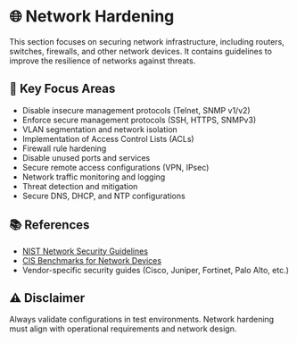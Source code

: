 # 🌐 Network Hardening

This section focuses on securing network infrastructure, including routers, switches, firewalls, and other network devices. It contains guidelines to improve the resilience of networks against threats.

## 🔐 Key Focus Areas

- Disable insecure management protocols (Telnet, SNMP v1/v2)
- Enforce secure management protocols (SSH, HTTPS, SNMPv3)
- VLAN segmentation and network isolation
- Implementation of Access Control Lists (ACLs)
- Firewall rule hardening
- Disable unused ports and services
- Secure remote access configurations (VPN, IPsec)
- Network traffic monitoring and logging
- Threat detection and mitigation
- Secure DNS, DHCP, and NTP configurations

## 📚 References

- [NIST Network Security Guidelines](https://www.nist.gov/)
- [CIS Benchmarks for Network Devices](https://www.cisecurity.org/cis-benchmarks/)
- Vendor-specific security guides (Cisco, Juniper, Fortinet, Palo Alto, etc.)

## ⚠️ Disclaimer

Always validate configurations in test environments. Network hardening must align with operational requirements and network design.
